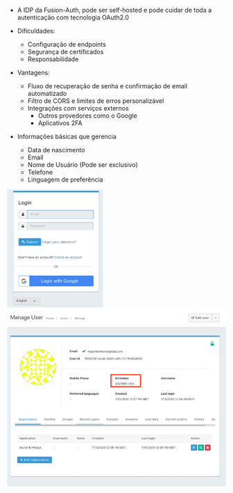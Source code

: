 - A IDP da Fusion-Auth, pode ser self-hosted e pode cuidar de toda a autenticação com tecnologia OAuth2.0

- Dificuldades:
    - Configuração de endpoints
    - Segurança de certificados
    - Responsabilidade

- Vantagens:
    - Fluxo de recuperação de senha e confirmação de email automatizado
    - Filtro de CORS e limites de erros personalizável
    - Integrações com serviços externos
        - Outros provedores como o Google
        - Aplicativos 2FA 

- Informações básicas que gerencia
    - Data de nascimento
    - Email
    - Nome de Usuário (Pode ser exclusivo)
    - Telefone
    - Linguagem de preferência

![Login Screen](images/IDP_FusionAuth_Login.png)
![Dados do usuário](images/IDP_FusionAuth_UserData.png)